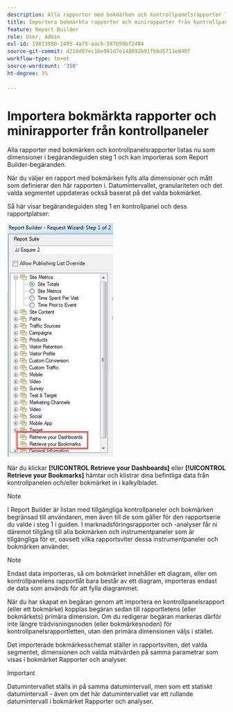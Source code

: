 ```yaml
---
description: Alla rapporter med bokmärken och kontrollpanelsrapporter listas nu som dimensioner i begärandeguiden steg 1 och kan importeras som Report Builder-begäranden.
title: Importera bokmärkta rapporter och minirapporter från kontrollpaneler
feature: Report Builder
role: User, Admin
exl-id: 19813950-2495-4a75-aacb-587b59bf2484
source-git-commit: d218d07ec16e981d7e148092b91fbbd5711e840f
workflow-type: tm+mt
source-wordcount: '350'
ht-degree: 3%

---
```


# Importera bokmärkta rapporter och minirapporter från kontrollpaneler

Alla rapporter med bokmärken och kontrollpanelsrapporter listas nu som dimensioner i begärandeguiden steg 1 och kan importeras som Report Builder-begäranden.

När du väljer en rapport med bokmärken fylls alla dimensioner och mått som definierar den här rapporten i. Datumintervallet, granulariteten och det valda segmentet uppdateras också baserat på det valda bokmärket.

Så här visar begärandeguiden steg 1 en kontrollpanel och dess rapportplatser:

![Skärmbild som visar Request Wizard Steg 1 av 2 med markering Hämta dina instrumentpaneler och Hämta dina bokmärken.](assets/import_dashboard_reportlet.png)

När du klickar **[!UICONTROL Retrieve your Dashboards]** eller **[!UICONTROL Retrieve your Bookmarks]** hämtar och klistrar dina befintliga data från kontrollpanelen och/eller bokmärket in i kalkylbladet.

>[!NOTE]
>
>I Report Builder är listan med tillgängliga kontrollpaneler och bokmärken begränsad till användaren, men även till de som gäller för den rapportserie du valde i steg 1 i guiden. I marknadsföringsrapporter och -analyser får ni däremot tillgång till alla bokmärken och instrumentpaneler som är tillgängliga för er, oavsett vilka rapportsviter dessa instrumentpaneler och bokmärken använder.

>[!NOTE]
>
>Endast data importeras, så om bokmärket innehåller ett diagram, eller om kontrollpanelens rapportlåt bara består av ett diagram, importeras endast de data som används för att fylla diagrammet.

När du har skapat en begäran genom att importera en kontrollpanelsrapport (eller ett bokmärke) kopplas begäran sedan till rapportletens (eller bokmärkets) primära dimension. Om du redigerar begäran markeras därför inte längre trädvisningsnoden (eller bokmärkesnoden) för kontrollpanelsrapportletten, utan den primära dimensionen väljs i stället.

Det importerade bokmärkesschemat ställer in rapportsviten, det valda segmentet, dimensionen och valda mätvärden på samma parametrar som visas i bokmärket Rapporter och analyser.

>[!IMPORTANT]
>
>Datumintervallet ställs in på samma datumintervall, men som ett statiskt datumintervall - även om det här datumintervallet var ett rullande datumintervall i bokmärket Rapporter och analyser.
